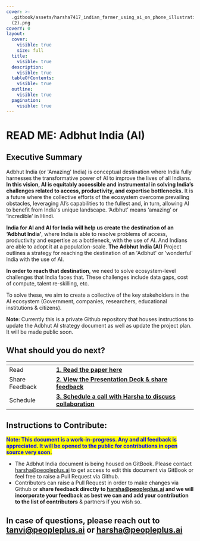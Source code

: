 ```yaml
---
cover: >-
  .gitbook/assets/harsha7417_indian_farmer_using_ai_on_phone_illustration_55e3e2ce-3e61-40bd-afe9-f03e6cd08c0b
  (2).png
coverY: 0
layout:
  cover:
    visible: true
    size: full
  title:
    visible: true
  description:
    visible: true
  tableOfContents:
    visible: true
  outline:
    visible: true
  pagination:
    visible: true
---
```


# READ ME: Adbhut India (AI)

## Executive Summary

Adbhut India (or 'Amazing' India) is conceptual destination where India fully harnesses the transformative power of AI to improve the lives of all Indians. **In this vision, AI is equitably accessible and instrumental in solving India’s challenges related to access, productivity, and expertise bottlenecks.** It is a future where the collective efforts of the ecosystem overcome prevailing obstacles, leveraging AI’s capabilities to the fullest and, in turn, allowing AI to benefit from India's unique landscape. ‘Adbhut’ means ‘amazing’ or ‘incredible’ in Hindi.

**India for AI and AI for India will help us create the destination of an ‘Adbhut India’**, where India is able to resolve problems of access, productivity and expertise as a bottleneck, with the use of AI. And Indians are able to adopt it at a population-scale. **The Adbhut India (AI)** Project outlines a strategy for reaching the destination of an 'Adbhut' or 'wonderful' India with the use of AI.&#x20;



**In order to reach that destination**, we need to solve ecosystem-level challenges that India faces that. These challenges include data gaps, cost of compute, talent re-skilling, etc.&#x20;



To solve these, we aim to create a collective of the key stakeholders in the AI ecosystem (Government, companies, researchers, educational institutions & citizens).&#x20;





**Note**: Currently this is a private Github repository that houses instructions to update the Adbhut AI strategy document as well as update the project plan. It will be made public soon.



## What should you do next?

<table data-view="cards"><thead><tr><th></th><th></th><th></th></tr></thead><tbody><tr><td>Read</td><td><a href="archive-and-resources/archive-and-resources/1.-introduction.md"><strong>1. Read the paper here</strong></a></td><td></td></tr><tr><td>Share Feedback</td><td><a href="https://www.figma.com/file/N9RgUCXUZGlkqcx6dhAJ48/PeoplePlusAI?type=design&#x26;node-id=150%3A3&#x26;mode=design&#x26;t=sCTxK9FgA2OHTgts-1"><strong>2. View the Presentation Deck &#x26; share feedback</strong></a></td><td></td></tr><tr><td>Schedule</td><td><a href="https://cal.read.ai/harsha"><strong>3. Schedule a call with Harsha to discuss collaboration</strong></a></td><td></td></tr></tbody></table>

##

## Instructions to Contribute:

<mark style="color:blue;">**Note: This document is a work-in-progress. Any and all feedback is appreciated. It will be opened to the public for contributions in open source very soon.**</mark>

* The Adbhut India document is being housed on GitBook. Please contact harsha@peopleplus.ai to get access to edit this document via GitBook or feel free to raise a Pull Request via Github.&#x20;
* Contributors can raise a Pull Request in order to make changes via Github or **share feedback directly to harsha@peopleplus.ai and we will incorporate your feedback as best we can and add your contribution to the list of contributors** & partners if you wish so.



## In case of questions, please reach out to tanvi@peopleplus.ai or harsha@peopleplus.ai
